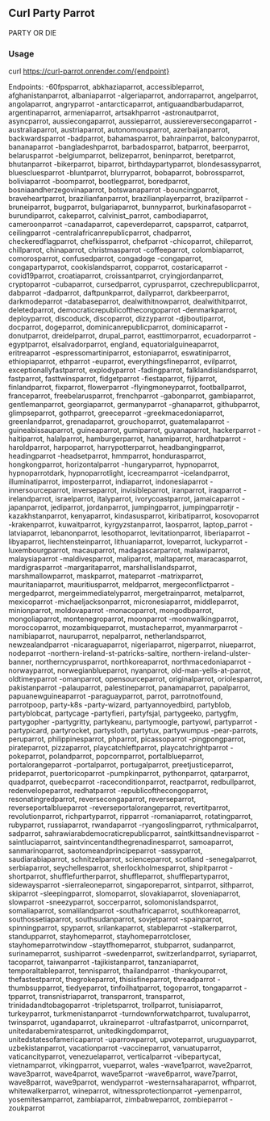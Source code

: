 ## Curl Party Parrot
PARTY OR DIE

### Usage
curl https://curl-parrot.onrender.com/{endpoint}

Endpoints:
-60fpsparrot, abkhaziaparrot, accessibleparrot, afghanistanparrot, albaniaparrot
-algeriaparrot, andorraparrot, angelparrot, angolaparrot, angryparrot
-antarcticaparrot, antiguaandbarbudaparrot, argentinaparrot, armeniaparrot, artsakhparrot
-astronautparrot, asyncparrot, aussiecongaparrot, aussieparrot, aussiereversecongaparrot
-australiaparrot, austriaparrot, autonomousparrot, azerbaijanparrot, backwardsparrot
-badparrot, bahamasparrot, bahrainparrot, balconyparrot, bananaparrot
-bangladeshparrot, barbadosparrot, batparrot, beerparrot, belarusparrot
-belgiumparrot, belizeparrot, beninparrot, beretparrot, bhutanparrot
-bikerparrot, biparrot, birthdaypartyparrot, blondesassyparrot, bluescluesparrot
-bluntparrot, blurryparrot, bobaparrot, bobrossparrot, boliviaparrot
-boomparrot, bootlegparrot, boredparrot, bosniaandherzegovinaparrot, botswanaparrot
-bouncingparrot, braveheartparrot, brazilianfanparrot, brazilianplayerparrot, brazilparrot
-bruneiparrot, bugparrot, bulgariaparrot, bunnyparrot, burkinafasoparrot
-burundiparrot, cakeparrot, calvinist_parrot, cambodiaparrot, cameroonparrot
-canadaparrot, capeverdeparrot, capsparrot, catparrot, ceilingparrot
-centralafricanrepublicparrot, chadparrot, checkeredflagparrot, chefkissparrot, chefparrot
-chicoparrot, chileparrot, chillparrot, chinaparrot, christmasparrot
-coffeeparrot, colombiaparrot, comorosparrot, confusedparrot, congadoge
-congaparrot, congapartyparrot, cookislandsparrot, copparrot, costaricaparrot
-covid19parrot, croatiaparrot, croissantparrot, cryingjordanparrot, cryptoparrot
-cubaparrot, cursedparrot, cyprusparrot, czechrepublicparrot, dabparrot
-dadparrot, daftpunkparrot, dailyparrot, darkbeerparrot, darkmodeparrot
-databaseparrot, dealwithitnowparrot, dealwithitparrot, deletedparrot, democraticrepublicofthecongoparrot
-denmarkparrot, deployparrot, discoduck, discoparrot, dizzyparrot
-djiboutiparrot, docparrot, dogeparrot, dominicanrepublicparrot, dominicaparrot
-donutparrot, dreidelparrot, drupal_parrot, easttimorparrot, ecuadorparrot
-egyptparrot, elsalvadorparrot, england, equatorialguineaparrot, eritreaparrot
-espressomartiniparrot, estoniaparrot, eswatiniparrot, ethiopiaparrot, ethparrot
-euparrot, everythingsfineparrot, evilparrot, exceptionallyfastparrot, explodyparrot
-fadingparrot, falklandislandsparrot, fastparrot, fasttwinsparrot, fidgetparrot
-fiestaparrot, fijiparrot, finlandparrot, fixparrot, flowerparrot
-flyingmoneyparrot, footballparrot, franceparrot, freebelarusparrot, frenchparrot
-gabonparrot, gambiaparrot, gentlemanparrot, georgiaparrot, germanyparrot
-ghanaparrot, githubparrot, glimpseparrot, gothparrot, greeceparrot
-greekmacedoniaparrot, greenlandparrot, grenadaparrot, grouchoparrot, guatemalaparrot
-guineabissauparrot, guineaparrot, gumiparrot, guyanaparrot, hackerparrot
-haitiparrot, halalparrot, hamburgerparrot, hanamiparrot, hardhatparrot
-haroldparrot, harpoparrot, harrypotterparrot, headbangingparrot, headingparrot
-headsetparrot, hmmparrot, hondurasparrot, hongkongparrot, horizontalparrot
-hungaryparrot, hypnoparrot, hypnoparrotdark, hypnoparrotlight, icecreamparrot
-icelandparrot, illuminatiparrot, imposterparrot, indiaparrot, indonesiaparrot
-innersourceparrot, inverseparrot, invisibleparrot, iranparrot, iraqparrot
-irelandparrot, israelparrot, italyparrot, ivorycoastparrot, jamaicaparrot
-japanparrot, jediparrot, jordanparrot, jumpingparrot, jumpingparrotjr
-kazakhstanparrot, kenyaparrot, kindasusparrot, kiribatiparrot, kosovoparrot
-krakenparrot, kuwaitparrot, kyrgyzstanparrot, laosparrot, laptop_parrot
-latviaparrot, lebanonparrot, lesothoparrot, levitationparrot, liberiaparrot
-libyaparrot, liechtensteinparrot, lithuaniaparrot, loveparrot, luckyparrot
-luxembourgparrot, macauparrot, madagascarparrot, malawiparrot, malaysiaparrot
-maldivesparrot, maliparrot, maltaparrot, maracasparrot, mardigrasparrot
-margaritaparrot, marshallislandsparrot, marshmallowparrot, maskparrot, mateparrot
-matrixparrot, mauritaniaparrot, mauritiusparrot, meldparrot, mergeconflictparrot
-mergedparrot, mergeimmediatelyparrot, mergetrainparrot, metalparrot, mexicoparrot
-michaeljacksonparrot, micronesiaparrot, middleparrot, minionparrot, moldovaparrot
-monacoparrot, mongodbparrot, mongoliaparrot, montenegroparrot, moonparrot
-moonwalkingparrot, moroccoparrot, mozambiqueparrot, mustacheparrot, myanmarparrot
-namibiaparrot, nauruparrot, nepalparrot, netherlandsparrot, newzealandparrot
-nicaraguaparrot, nigeriaparrot, nigerparrot, niueparrot, nodeparrot
-northern-ireland-st-patricks-saltire, northern-ireland-ulster-banner, northerncyprusparrot, northkoreaparrot, northmacedoniaparrot
-norwayparrot, norwegianblueparrot, nyanparrot, old-man-yells-at-parrot, oldtimeyparrot
-omanparrot, opensourceparrot, originalparrot, oriolesparrot, pakistanparrot
-palauparrot, palestineparrot, panamaparrot, papalparrot, papuanewguineaparrot
-paraguayparrot, parrot, parrotnotfound, parrotpoop, party-k8s
-party-wizard, partyannoyedbird, partyblob, partyblobcat, partycage
-partyfieri, partyfsjal, partygeeko, partygfm, partygopher
-partygritty, partykeanu, partymoogle, partyowl, partyparrot
-partypicard, partyrocket, partysloth, partytux, partywumpus
-pear-parrots, peruparrot, philippinesparrot, phparrot, picassoparrot
-pingpongparrot, pirateparrot, pizzaparrot, playcatchleftparrot, playcatchrightparrot
-pokeparrot, polandparrot, popcornparrot, portalblueparrot, portalorangeparrot
-portalparrot, portugalparrot, preetjusticeparrot, prideparrot, puertoricoparrot
-pumpkinparrot, pythonparrot, qatarparrot, quadparrot, quebecparrot
-raceconditionparrot, reactparrot, redbullparrot, redenvelopeparrot, redhatparrot
-republicofthecongoparrot, resonatingredparrot, reversecongaparrot, reverseparrot, reverseportalblueparrot
-reverseportalorangeparrot, revertitparrot, revolutionparrot, richpartyparrot, ripparrot
-romaniaparrot, rotatingparrot, rubyparrot, russiaparrot, rwandaparrot
-ryangoslingparrot, rythmicalparrot, sadparrot, sahrawiarabdemocraticrepublicparrot, saintkittsandnevisparrot
-saintluciaparrot, saintvincentandthegrenadinesparrot, samoaparrot, sanmarinoparrot, saotomeandprincipeparrot
-sassyparrot, saudiarabiaparrot, schnitzelparrot, scienceparrot, scotland
-senegalparrot, serbiaparrot, seychellesparrot, sherlockholmesparrot, shipitparrot
-shortparrot, shufflefurtherparrot, shuffleparrot, shufflepartyparrot, sidewaysparrot
-sierraleoneparrot, singaporeparrot, sintparrot, sithparrot, skiparrot
-sleepingparrot, slomoparrot, slovakiaparrot, sloveniaparrot, slowparrot
-sneezyparrot, soccerparrot, solomonislandsparrot, somaliaparrot, somalilandparrot
-southafricaparrot, southkoreaparrot, southossetiaparrot, southsudanparrot, sovjetparrot
-spainparrot, spinningparrot, spyparrot, srilankaparrot, stableparrot
-stalkerparrot, standupparrot, stayhomeparrot, stayhomeparrotcloser, stayhomeparrotwindow
-staytfhomeparrot, stubparrot, sudanparrot, surinameparrot, sushiparrot
-swedenparrot, switzerlandparrot, syriaparrot, tacoparrot, taiwanparrot
-tajikistanparrot, tanzaniaparrot, temporaltableparrot, tennisparrot, thailandparrot
-thankyouparrot, thefastestparrot, thegrokeparrot, thisisfineparrot, threadparrot
-thumbsupparrot, tiedyeparrot, tinfoilhatparrot, togoparrot, tongaparrot
-tpparrot, transnistriaparrot, transparront, transparrot, trinidadandtobagoparrot
-tripletsparrot, trollparrot, tunisiaparrot, turkeyparrot, turkmenistanparrot
-turndownforwatchparrot, tuvaluparrot, twinsparrot, ugandaparrot, ukraineparrot
-ultrafastparrot, unicornparrot, unitedarabemiratesparrot, unitedkingdomparrot, unitedstatesofamericaparrot
-uparrowparrot, upvoteparrot, uruguayparrot, uzbekistanparrot, vacationparrot
-vaccineparrot, vanuatuparrot, vaticancityparrot, venezuelaparrot, verticalparrot
-vibepartycat, vietnamparrot, vikingparrot, vueparrot, wales
-wave1parrot, wave2parrot, wave3parrot, wave4parrot, wave5parrot
-wave6parrot, wave7parrot, wave8parrot, wave9parrot, wendyparrot
-westernsaharaparrot, wfhparrot, whitewalkerparrot, wineparrot, witnessprotectionparrot
-yemenparrot, yosemitesamparrot, zambiaparrot, zimbabweparrot, zombieparrot
-zoukparrot